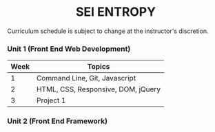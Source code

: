 <h1 align="center">
SEI ENTROPY
</h1>

Curriculum schedule is subject to change at the instructor's discretion.

### Unit 1 (Front End Web Development)

| Week  | Topics |
| ----- | ------ |
| 1  | Command Line, Git, Javascript  |
| 2  | HTML, CSS, Responsive, DOM, jQuery|
| 3  | Project 1  |

### Unit 2 (Front End Framework)